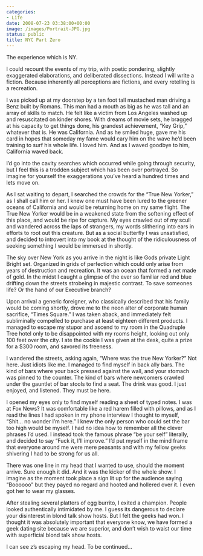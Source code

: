 ```yaml
---
categories:
- Life
date: 2008-07-23 03:38:00+00:00
image: /images/Portrait-JPG.jpg
status: public
title: NYC Part Zero
---
```





The experience which is NY.

I could recount the events of my trip, with poetic pondering, slightly exaggerated elaborations, and deliberated dissections. Instead I will write a fiction. Because inherently all perceptions are fictions, and every retelling is a recreation.

I was picked up at my doorstep by a ten foot tall mustached man driving a Benz built by Romans. This man had a mouth as big as he was tall and an array of skills to match. He felt like a victim from Los Angeles washed up and resuscitated on kinder shores. With dreams of movie sets, he bragged at his capacity to get things done, his grandest achievement, “Key Grip,” whatever that is. He was California. And as he smiled huge, gave me his card in hopes that someday my fame would cary him on the wave he’d been training to surf his whole life. I loved him. And as I waved goodbye to him, California waved back.

I’d go into the cavity searches which occurred while going through security, but I feel this is a trodden subject which has been over portrayed. So imagine for yourself the exaggerations you’ve heard a hundred times and lets move on.

As I sat waiting to depart, I searched the crowds for the “True New Yorker,” as I shall call him or her. I knew one must have been lured to the greener oceans of California and would be returning home on my same flight. The True New Yorker would be in a weakened state from the softening effect of this place, and would be ripe for capture. My eyes crawled out of my scull and wandered across the laps of strangers, my words slithering into ears in efforts to root out this creature. But as a social butterfly I was unsatisfied, and decided to introvert into my book at the thought of the ridiculousness of seeking something I would be immersed in shortly.

The sky over New York as you arrive in the night is like Gods private Light Bright set. Organized in grids of perfection which could only arise from years of destruction and recreation. It was an ocean that formed a net made of gold. In the midst I caught a glimpse of the ever so familiar red and blue drifting down the streets strobeing in majestic contrast. To save someones life? Or the hand of our Executive branch?

Upon arrival a generic foreigner, who classically described that his family would be coming shortly, drove me to the neon alter of corporate human sacrifice, “Times Square.” I was taken aback, and immediately felt subliminally compelled to purchase at least eighteen different products. I managed to escape my stupor and ascend to my room in the Quadruple Tree hotel only to be disappointed with my rooms height, looking out only 100 feet over the city. I ate the cookie I was given at the desk, quite a prize for a $300 room, and savored its freeness.

I wandered the streets, asking again, “Where was the true New Yorker?” Not here. Just idiots like me. I managed to find myself in back ally bars. The kind of bars where your back pressed against the wall, and your stomach was pinned to the counter. The kind of bars where newcomers crawled under the gauntlet of bar stools to find a seat. The drink was good. I just enjoyed, and listened. They must be here.

I opened my eyes only to find myself reading a sheet of typed notes. I was at Fox News? It was comfortable like a red harem filled with pillows, and as I read the lines I had spoken in my phone interview I thought to myself, “Shit… no wonder I’m here.” I knew the only person who could set the bar too high would be myself. I had no idea how to remember all the clever phrases I’d used. I instead took the famous phrase “be your self” literally, and decided to say “Fuck it, I’ll improve.” I’d put myself in the mind frame that everyone around me were mere peasants and with my fellow geeks shivering I had to be strong for us all.

There was one line in my head that I wanted to use, should the moment arrive. Sure enough it did. And it was the kicker of the whole show. I imagine as the moment took place a sign lit up for the audience saying “Boooooo” but they payed no regard and hooted and hollered over it. I even got her to wear my glasses.

After stealing several platters of egg burrito, I exited a champion. People looked authentically intimidated by me. I guess its dangerous to declare your disinterest in blond talk show hosts. But I felt the geeks had won. I thought it was absolutely important that everyone know, we have formed a geek dating site because we are superior, and don’t wish to waist our time with superficial blond talk show hosts.

I can see z’s escaping my head. To be continued…